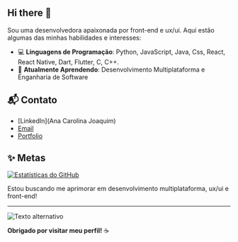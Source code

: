 ## Hi there 👋

Sou uma desenvolvedora apaixonada por front-end e ux/ui. Aqui estão algumas das minhas habilidades e interesses:

- 💻 **Linguagens de Programação**: Python, JavaScript, Java, Css, React, React Native, Dart, Flutter, C, C++.
- 🌱 **Atualmente Aprendendo**: Desenvolvimento Multiplataforma e Enganharia de Software

## 📬 Contato

- [LinkedIn](Ana Carolina Joaquim)
- [Email](anajoaquimjanuario7@gmail.com)
- [Portfolio](https://hallowenguinho.neocities.org/)

## ✨ Metas
[![Estatísticas do GitHub](https://github-readme-stats.vercel.app/api?username=bleer2004&show_icons=true&theme=radical)](https://github.com/bleer2004)

Estou buscando me aprimorar em desenvolvimento multiplataforma, ux/ui e front-end!

---
![Texto alternativo](https://i.pinimg.com/564x/5a/98/3b/5a983bd0d69c9c3bfcaeac8efe28fe2c.jpg)

**Obrigado por visitar meu perfil!** ☕
